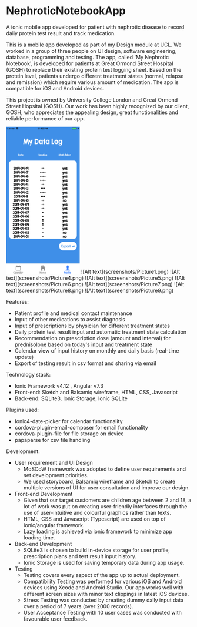 # NephroticNotebookApp
A ionic mobile app developed for patient with nephrotic disease to record daily protein test result and track medication.

This is a mobile app developed as part of my Design module at UCL. We worked in a group of three people on UI design, software engineering, database, programming and testing. The app, called 'My Nephrotic Notebook', is developed for patients at Great Ormond Street Hospital (GOSH) to replace their existing protein test logging sheet. Based on the protein level, patients undergo different treatment states (normal, relapse and remission) which require various amount of medication. The app is compatible for iOS and Android devices.

This project is owned by University College London and Great Ormond Street Hopsital (GOSH). Our work has been highly recognized by our client, GOSH, who appreciates the appealing design, great functionalities and reliable performance of our app.

<img src="https://github.com/annietsang23/NephroticNotebookApp/blob/master/screenshots/Picture9.png" width="200" height="400" title="Splash screen">
![Alt text](screenshots/Picture1.png)
![Alt text](screenshots/Picture4.png)
![Alt text](screenshots/Picture5.png)
![Alt text](screenshots/Picture6.png)
![Alt text](screenshots/Picture7.png)
![Alt text](screenshots/Picture8.png)
![Alt text](screenshots/Picture9.png)

Features:
- Patient profile and medical contact maintenance
- Input of other medications to assist diagnosis
- Input of prescriptions by physician for different treatment states
- Daily protein test result input and automatic treatment state calculation
- Recommendation on prescription dose (amount and interval) for prednisolone based on today's input and treatment state
- Calendar view of input history on monthly and daily basis (real-time update)
- Export of testing result in csv format and sharing via email

Technology stack:
- Ionic Framework v4.12 , Angular v7.3
- Front-end: Sketch and Balsamiq wireframe, HTML, CSS, Javascript
- Back-end: SQLite3, Ionic Storage, Ionic SQLite

Plugins used:
- Ionic4-date-picker for calendar functionality
- cordova-plugin-email-composer for email functionality
- cordova-plugin-file for file storage on device
- papaparse for csv file handling

Development:
- User requirement and UI Design
  - MoSCoW framework was adopted to define user requirements and set development priorities.
  - We used storyboard, Balsamiq wireframe and Sketch to create multiple versions of UI for user consultation and improve our     design. 
- Front-end Development
  - Given that our target customers are children age between 2 and 18, a lot of work was put on creating user-friendly           interfaces through the use of user-intuitive and colourful graphics rather than texts.
  - HTML, CSS and Javascript (Typescript) are used on top of ionic/angular framework.
  - Lazy loading is achieved via ionic framework to minimize app loading time.
- Back-end Development
  - SQLite3 is chosen to build in-device storage for user profile, prescription plans and test result input history.
  - Ionic Storage is used for saving temporary data during app usage.
- Testing
  - Testing covers every aspect of the app up to actual deployment.
  - Compatibility Testing was performed for various iOS and Android devices using Xcode and Android Studio. Our app works well with different screen sizes with minor text clippings in latest iOS devices.
  - Stress Testing was conducted by creating dummy daily input data over a period of 7 years (over 2000 records). 
  - User Acceptance Testing with 10 user cases was conducted with favourable user feedback.
